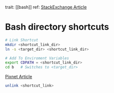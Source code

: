 trait: [[bash]]
ref: [StackExchange Article](https://unix.stackexchange.com/questions/1469/bash-directory-shortcuts)

# Bash directory shortcuts

```bash
# Link Shortcut
mkdir <shortcut_link_dir>
ln -s <target_dir> <shortcut_link_dir>

# Add To Enviroment Variables
export CDPATH = <shortcut_link_dir>
cd b   # Switches to <target_dir>
```

[Pixnet Article](https://ryan0988.pixnet.net/blog/post/38248102)

```bash
unlink <shortcut_link>
```